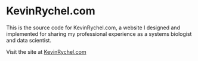 # KevinRychel.com
This is the source code for KevinRychel.com, a website I designed and implemented for sharing my professional experience as a systems biologist and data scientist.

Visit the site at [KevinRychel.com](https://www.kevinrychel.com)
